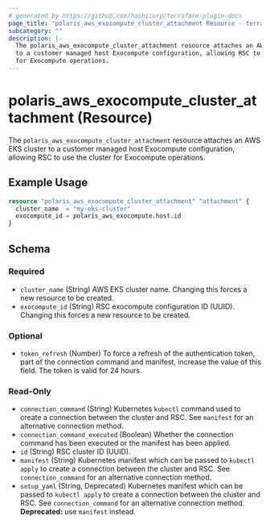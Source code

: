 ```yaml
---
# generated by https://github.com/hashicorp/terraform-plugin-docs
page_title: "polaris_aws_exocompute_cluster_attachment Resource - terraform-provider-polaris"
subcategory: ""
description: |-
  The polaris_aws_exocompute_cluster_attachment resource attaches an AWS EKS cluster
  to a customer managed host Exocompute configuration, allowing RSC to use the cluster
  for Exocompute operations.
---
```


# polaris_aws_exocompute_cluster_attachment (Resource)

The `polaris_aws_exocompute_cluster_attachment` resource attaches an AWS EKS cluster
to a customer managed host Exocompute configuration, allowing RSC to use the cluster
for Exocompute operations.

## Example Usage

```terraform
resource "polaris_aws_exocompute_cluster_attachment" "attachment" {
  cluster_name  = "my-eks-cluster"
  exocompute_id = polaris_aws_exocompute.host.id
}
```

<!-- schema generated by tfplugindocs -->
## Schema

### Required

- `cluster_name` (String) AWS EKS cluster name. Changing this forces a new resource to be created.
- `exocompute_id` (String) RSC exocompute configuration ID (UUID). Changing this forces a new resource to be created.

### Optional

- `token_refresh` (Number) To force a refresh of the authentication token, part of the connection command and manifest, increase the value of this field. The token is valid for 24 hours.

### Read-Only

- `connection_command` (String) Kubernetes `kubectl` command used to create a connection between the cluster and RSC. See `manifest` for an alternative connection method.
- `connection_command_executed` (Boolean) Whether the connection command has been executed or the manifest has been applied.
- `id` (String) RSC cluster ID (UUID).
- `manifest` (String) Kubernetes manifest which can be passed to `kubectl apply` to create a connection between the cluster and RSC. See `connection_command` for an alternative connection method.
- `setup_yaml` (String, Deprecated) Kubernetes manifest which can be passed to `kubectl apply` to create a connection between the cluster and RSC. See `connection_command` for an alternative connection method. **Deprecated:** use `manifest` instead.
